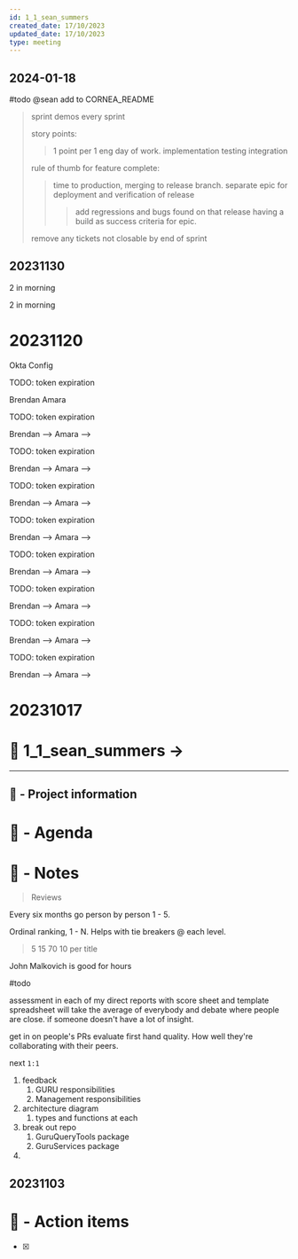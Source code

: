 ```yaml
---
id: 1_1_sean_summers
created_date: 17/10/2023
updated_date: 17/10/2023
type: meeting
---
```

## 2024-01-18

#todo @sean add to CORNEA_README

> sprint demos every sprint
> 
> story points:
> 
>> 1 point per 1 eng day of work. 
>> implementation
>> testing
>> integration
>> 
> rule of thumb for feature complete: 
>  
>> time to production, 
>> merging to release branch. 
>> separate epic for deployment and verification of release
>>> add regressions and bugs found on that release
>> having a build as success criteria for epic.
> 
> remove any tickets not closable by end of sprint

## 20231130

2 in morning

2 in morning

# 20231120

Okta Config

TODO: token expiration

Brendan Amara 

TODO: token expiration

Brendan --> Amara --> 



TODO: token expiration

Brendan --> Amara --> 



TODO: token expiration

Brendan --> Amara --> 



TODO: token expiration

Brendan --> Amara --> 



TODO: token expiration

Brendan --> Amara --> 



TODO: token expiration

Brendan --> Amara --> 



TODO: token expiration

Brendan --> Amara --> 



TODO: token expiration

Brendan --> Amara --> 



# 20231017



# 🚀  1_1_sean_summers -> 

---
## 📢 - Project information


# 📅 - Agenda


# 📝 - Notes

> Reviews
> 
Every six months go person by person 1 - 5.

Ordinal ranking, 1 - N. Helps with tie breakers @ each level. 

> 5 15 70 10
> per title 

John Malkovich is good for hours

#todo 

assessment in each of my direct reports with score sheet and template
spreadsheet will take the average of everybody and debate where people are close. 
if someone doesn't have a lot of insight. 

get in on people's PRs evaluate first hand quality. How well they're collaborating with their peers. 

next `1:1`

1) feedback
	1) GURU responsibilities
	2) Management responsibilities
2) architecture diagram
	1) types and functions at each
3) break out repo
	1) GuruQueryTools package
	2) GuruServices package
4) 

## 20231103



# 💠 - Action items
- [x] 

